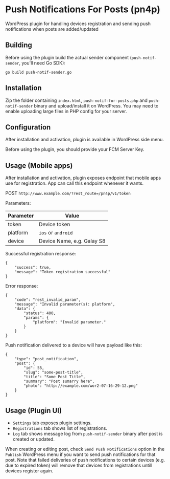# Push Notifications For Posts (pn4p)

WordPress plugin for handling devices registration and sending push notifications when posts are added/updated

## Building
Before using the plugin build the actual sender component (`push-notif-sender`, you'll need Go SDK):

`go build push-notif-sender.go`

## Installation

Zip the folder containing `index.html`, `push-notif-for-posts.php` and `push-notif-sender` binary and upload/install it on WordPress. You may need to enable uploading large files in PHP config for your server.

## Configuration

After installation and activation, plugin is available in WordPress side menu.

Before using the plugin, you should provide your FCM Server Key.

## Usage (Mobile apps)

After installation and activation, plugin exposes endpoint that mobile apps use for registration. App can call this endpoint whenever it wants.

POST `http://www.example.com/?rest_route=/pn4p/v1/token`

Parameters:

| Parameter	| Value				|
|---------------|-------------------------------|
| token		| Device token			|
| platform	| `ios` or `android`		|
| device	| Device Name, e.g. Galay S8	|

Successful registration response:
```
{
	"success": true,
	"message": "Token registration successful"
}
```
Error response:

```
{
	"code": "rest_invalid_param",
	"message": "Invalid parameter(s): platform",
	"data": {
		"status": 400,
		"params": {
			"platform": "Invalid parameter."
		}
	}
}
```

Push notification delivered to a device will have payload like this:

```
{
	"type": "post_notification",
	"post": {
		"id": 55,
		"slug": "some-post-title",
		"title": "Some Post Title",
		"summary": "Post sumarry here",
		"photo": "http://example.com/wor2-07-16-29-12.png"
	}
}
```

## Usage (Plugin UI)

- `Settings` tab exposes plugin settings.
- `Registrations` tab shows list of registrations.
- `Log` tab shows message log from `push-notif-sender` binary after post is created or updated.

When creating or editing post, check `Send Push Notifications` option in the `Publish` WordPress menu if you want to send push notifications for that post. Note that failed deliveries of push notifications to certain devices (e.g. due to expired token) will remove that devices from registrations untill devices register again.

 
